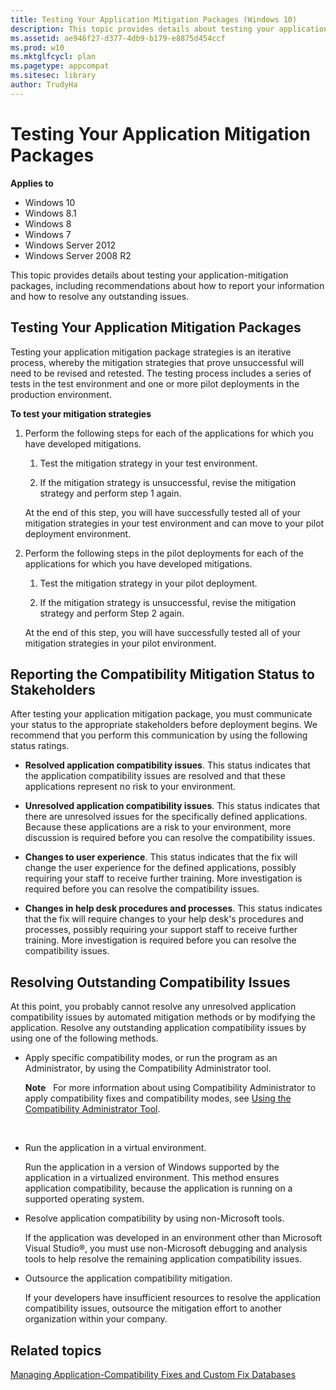 ```yaml
---
title: Testing Your Application Mitigation Packages (Windows 10)
description: This topic provides details about testing your application-mitigation packages, including recommendations about how to report your information and how to resolve any outstanding issues.
ms.assetid: ae946f27-d377-4db9-b179-e8875d454ccf
ms.prod: w10
ms.mktglfcycl: plan
ms.pagetype: appcompat
ms.sitesec: library
author: TrudyHa
---
```


# Testing Your Application Mitigation Packages


**Applies to**

-   Windows 10
-   Windows 8.1
-   Windows 8
-   Windows 7
-   Windows Server 2012
-   Windows Server 2008 R2

This topic provides details about testing your application-mitigation packages, including recommendations about how to report your information and how to resolve any outstanding issues.

## Testing Your Application Mitigation Packages


Testing your application mitigation package strategies is an iterative process, whereby the mitigation strategies that prove unsuccessful will need to be revised and retested. The testing process includes a series of tests in the test environment and one or more pilot deployments in the production environment.

**To test your mitigation strategies**

1.  Perform the following steps for each of the applications for which you have developed mitigations.

    1.  Test the mitigation strategy in your test environment.

    2.  If the mitigation strategy is unsuccessful, revise the mitigation strategy and perform step 1 again.

    At the end of this step, you will have successfully tested all of your mitigation strategies in your test environment and can move to your pilot deployment environment.

2.  Perform the following steps in the pilot deployments for each of the applications for which you have developed mitigations.

    1.  Test the mitigation strategy in your pilot deployment.

    2.  If the mitigation strategy is unsuccessful, revise the mitigation strategy and perform Step 2 again.

    At the end of this step, you will have successfully tested all of your mitigation strategies in your pilot environment.

## Reporting the Compatibility Mitigation Status to Stakeholders


After testing your application mitigation package, you must communicate your status to the appropriate stakeholders before deployment begins. We recommend that you perform this communication by using the following status ratings.

-   **Resolved application compatibility issues**. This status indicates that the application compatibility issues are resolved and that these applications represent no risk to your environment.

-   **Unresolved application compatibility issues**. This status indicates that there are unresolved issues for the specifically defined applications. Because these applications are a risk to your environment, more discussion is required before you can resolve the compatibility issues.

-   **Changes to user experience**. This status indicates that the fix will change the user experience for the defined applications, possibly requiring your staff to receive further training. More investigation is required before you can resolve the compatibility issues.

-   **Changes in help desk procedures and processes**. This status indicates that the fix will require changes to your help desk's procedures and processes, possibly requiring your support staff to receive further training. More investigation is required before you can resolve the compatibility issues.

## Resolving Outstanding Compatibility Issues


At this point, you probably cannot resolve any unresolved application compatibility issues by automated mitigation methods or by modifying the application. Resolve any outstanding application compatibility issues by using one of the following methods.

-   Apply specific compatibility modes, or run the program as an Administrator, by using the Compatibility Administrator tool.

    **Note**  
    For more information about using Compatibility Administrator to apply compatibility fixes and compatibility modes, see [Using the Compatibility Administrator Tool](using-the-compatibility-administrator-tool.md).

     

-   Run the application in a virtual environment.

    Run the application in a version of Windows supported by the application in a virtualized environment. This method ensures application compatibility, because the application is running on a supported operating system.

-   Resolve application compatibility by using non-Microsoft tools.

    If the application was developed in an environment other than Microsoft Visual Studio®, you must use non-Microsoft debugging and analysis tools to help resolve the remaining application compatibility issues.

-   Outsource the application compatibility mitigation.

    If your developers have insufficient resources to resolve the application compatibility issues, outsource the mitigation effort to another organization within your company.

## Related topics


[Managing Application-Compatibility Fixes and Custom Fix Databases](managing-application-compatibility-fixes-and-custom-fix-databases.md)

 

 





